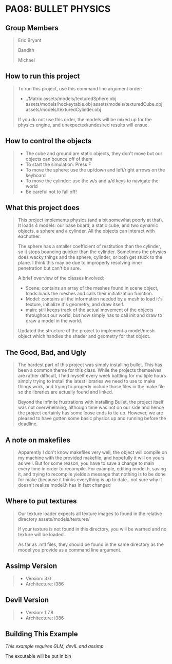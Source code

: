 PA08: BULLET PHYSICS
====================

Group Members
-------------
> 
> Eric Bryant
>  
> Bandith
>  
> Michael
> 

How to run this project
-----------------------
> To run this project, use this command line argument order: 
>   
> * ./Matrix assets/models/texturedSphere.obj assets/models/hockeytable.obj assets/models/texturedCube.obj assets/models/texturedCylinder.obj
>  
> If you do not use this order, the models will be mixed up for the physics engine,
> and unexpected/undesired results will ensue.

How to control the objects
--------------------------
> * The cube and ground are static objects, they don't move but our objects can bounce off of them
> * To start the simulation: Press F
> * To move the sphere: use the up/down and left/right arrows on the keyboard
> * To move the cylinder: use the w/s and a/d keys to navigate the world
> * Be careful not to fall off!

What this project does
----------------------

> This project implements physics (and a bit somewhat poorly at that).
> It loads 4 models: our base board, a static cube, and two dynamic
> objects, a sphere and a cylinder.  All the objects can interact with
> eachother.
>  
> The sphere has a smaller coefficient of restitution than the cylinder,
> so it stops bouncing quicker than the cylinder.  Sometimes the physics
> does wacky things and the sphere, cylinder, or both get stuck to the
> plane.  I think this may be due to improperly resolving inner penetration
> but can't be sure.
> 
>  
> A brief overview of the classes involved:
> * Scene: contains an array of the meshes found in scene object, loads
>   loads the meshes and calls their initialization function.
> * Model: contains all the information needed by a mesh to load it's texture,
>   initialize it's geometry, and draw itself.
> * main: still keeps track of the actual movement of the objects throughout
>   our world, but now simply has to call init and draw to draw a model in
>   the world.
>  
> Updated the structure of the project to implement a model/mesh object
> which handles the shader and geometry for that object. 

The Good, Bad, and Ugly
-----------------------
> The hardest part of this project was simply installing bullet.  This has been
> a common theme for this class.  While the projects themselves are rather difficult,
> I find myself every week battling for multiple hours simply trying to install the
> latest libraries we need to use to make things work, and trying to properly include
> those files in the make file so the libraries are actually found and linked.
>  
> Beyond the infinite frustrations with installing Bullet, the project itself was not
> overwhelming, although time was not on our side and hence the project certainly has
> some loose ends to tie up.  However, we are pleased to have gotten some basic physics
> up and running before the deadline.
> 

A note on makefiles
------------------
> Apparently I don't know makefiles very well, the object will compile on my 
> machine with the provided makefile, and hopefully it will on yours as well.
> But for some reason, you have to save a change to main every time in order
> to recompile.  For example, editing model.h, saving it, and trying to
> recompile yields a message that nothing is to be done for make (because it
> thinks everything is up to date...not sure why it doesn't realize model.h
> has in fact changed

Where to put textures
---------------------
> Our texture loader expects all texture images to found in the relative
> directory assets/models/textures/
> 
> If your texture is not found in this directory, you will be warned and no
> texture will be loaded.
> 
> As far as .mtl files, they should be found in the same directory as the
> model you provide as a command line argument.
> 


Assimp Version
--------------
> * Version: 3.0 
> * Architecture: i386

Devil Version
-------------
> * Version: 1.7.8
> * Architecture: i386

Building This Example
---------------------

*This example requires GLM, devIL and assimp*

The excutable will be put in bin
